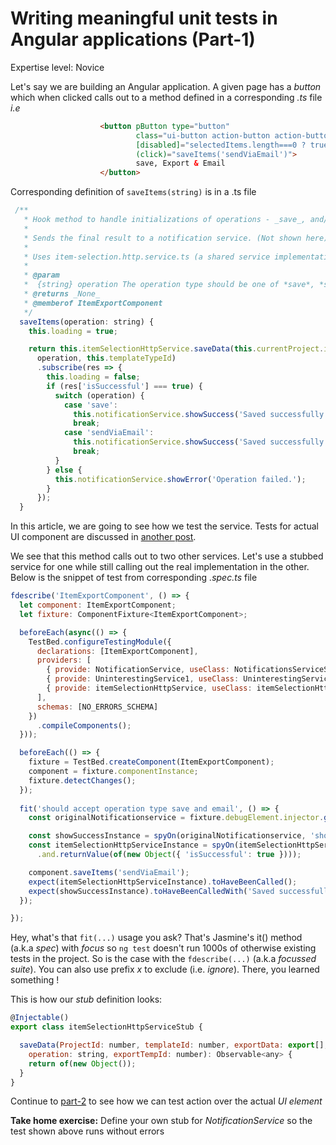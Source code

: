 # Writing meaningful unit tests in Angular applications (Part-1)

Expertise level: Novice

Let's say we are building an Angular application. A given page has a *button* which when clicked calls out to a method defined in a corresponding *.ts* file *i.e*

````html
                    <button pButton type="button"
                            class="ui-button action-button action-button-dark-blue hover"
                            [disabled]="selectedItems.length===0 ? true : false " 
                            (click)="saveItems('sendViaEmail')">
                            save, Export & Email
                    </button>
````

Corresponding definition of `saveItems(string)` is in a .ts file

````javascript
 /**
   * Hook method to handle initializations of operations - _save_, and/or _email_ over an array of selected items.
   *
   * Sends the final result to a notification service. (Not shown here)
   *
   * Uses item-selection.http.service.ts (a shared service implementation not shown here)
   *
   * @param
   *  {string} operation The operation type should be one of *save*, *saveExport* and *sendViaEmail*
   * @returns _None_
   * @memberof ItemExportComponent
   */
  saveItems(operation: string) {
    this.loading = true;

    return this.itemSelectionHttpService.saveData(this.currentProject.id, this.templateId, this.selectedItems,
      operation, this.templateTypeId)
      .subscribe(res => {
        this.loading = false;
        if (res['isSuccessful'] === true) {
          switch (operation) {
            case 'save':
              this.notificationService.showSuccess('Saved successfully');
              break;
            case 'sendViaEmail':
              this.notificationService.showSuccess('Saved successfully. Please check your inbox for the export');
              break;
          }
        } else {
          this.notificationService.showError('Operation failed.');
        }
      });
  }
````

In this article, we are going to see how we test the service. Tests for actual UI component are discussed in [another post](writing-unit-tests-for-ui-events-angular.md).

We see that this method calls out to two other services. Let's use a stubbed service for one while still calling out the real implementation in the other. Below is the snippet of test from corresponding *.spec.ts* file

````javascript
fdescribe('ItemExportComponent', () => {
  let component: ItemExportComponent;
  let fixture: ComponentFixture<ItemExportComponent>;

  beforeEach(async(() => {
    TestBed.configureTestingModule({
      declarations: [ItemExportComponent],
      providers: [
        { provide: NotificationService, useClass: NotificationsServiceStub },
        { provide: UninterestingService1, useClass: UninterestingService1Stub },
        { provide: itemSelectionHttpService, useClass: itemSelectionHttpServiceStub },
      ],
      schemas: [NO_ERRORS_SCHEMA]
    })
      .compileComponents();
  }));

  beforeEach(() => {
    fixture = TestBed.createComponent(ItemExportComponent);
    component = fixture.componentInstance;
    fixture.detectChanges();
  });
  
  fit('should accept operation type save and email', () => {
    const originalNotificationservice = fixture.debugElement.injector.get(NotificationService);

    const showSuccessInstance = spyOn(originalNotificationservice, 'showSuccess');
    const itemSelectionHttpServiceInstance = spyOn(itemSelectionHttpServiceStub.prototype, 'saveData')
      .and.returnValue(of(new Object({ 'isSuccessful': true })));

    component.saveItems('sendViaEmail');
    expect(itemSelectionHttpServiceInstance).toHaveBeenCalled();
    expect(showSuccessInstance).toHaveBeenCalledWith('Saved successfully. Please check your inbox for the export');
  });

});
````

Hey, what's that `fit(...)` usage you ask? That's Jasmine's it() method (a.k.a *spec*) with *focus* so `ng test` doesn't run 1000s of otherwise existing tests in the project. So is the case with the `fdescribe(...)` (a.k.a *focussed suite*). You can also use prefix *x* to exclude (i.e. *ignore*). There, you learned something !

This is how our *stub* definition looks:

````javascript
@Injectable()
export class itemSelectionHttpServiceStub {

  saveData(ProjectId: number, templateId: number, exportData: export[],
    operation: string, exportTempId: number): Observable<any> {
    return of(new Object());
  }
}
````

Continue to [part-2](writing-unit-tests-for-ui-events-angular.md) to see how we can test action over the actual *UI element*

**Take home exercise:** Define your own stub for *NotificationService* so the test shown above runs without errors
